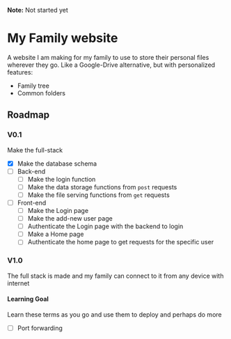 **Note:** Not started yet

# My Family website
A website I am making for my family to use to store their personal files wherever they go. Like a Google-Drive alternative, but with personalized features:
- Family tree
- Common folders

## Roadmap
### V0.1
Make the full-stack
- [X] Make the database schema
- [ ] Back-end
  - [ ] Make the login function
  - [ ] Make the data storage functions from `post` requests
  - [ ] Make the file serving functions from `get` requests
- [ ] Front-end
  - [ ] Make the Login page
  - [ ] Make the add-new user page
  - [ ] Authenticate the Login page with the backend to login
  - [ ] Make a Home page
  - [ ] Authenticate the home page to get requests for the specific user

### V1.0
The full stack is made and my family can connect to it from any device with internet

#### Learning Goal
Learn these terms as you go and use them to deploy and perhaps do more
- [ ] Port forwarding
